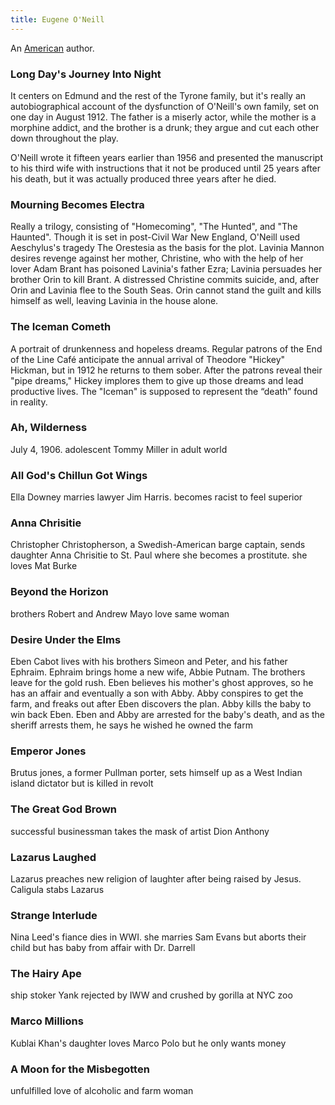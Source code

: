 ```yaml
---
title: Eugene O'Neill
---
```


An [American](../index.html) author.

### Long Day's Journey Into Night

It centers on Edmund and the rest of the Tyrone family, but it's really an autobiographical account of the dysfunction of O'Neill's own family, set on one day in August 1912. The father is a miserly actor, while the mother is a morphine addict, and the brother is a drunk; they argue and cut each other down throughout the play.

O'Neill wrote it fifteen years earlier than 1956 and presented the manuscript to his third wife with instructions that it not be produced until 25 years after his death, but it was actually produced three years after he died.

### Mourning Becomes Electra

Really a trilogy, consisting of "Homecoming", "The Hunted", and "The Haunted". Though it is set in post-Civil War New England, O'Neill used Aeschylus's tragedy The Orestesia as the basis for the plot. Lavinia Mannon desires revenge against her mother, Christine, who with the help of her lover Adam Brant has poisoned Lavinia's father Ezra; Lavinia persuades her brother Orin to kill Brant. A distressed Christine commits suicide, and, after Orin and Lavinia flee to the South Seas. Orin cannot stand the guilt and kills himself as well, leaving Lavinia in the house alone.

### The Iceman Cometh

 A portrait of drunkenness and hopeless dreams. Regular patrons of the End of the Line Café anticipate the annual arrival of Theodore "Hickey" Hickman, but in 1912 he returns to them sober. After the patrons reveal their "pipe dreams," Hickey implores them to give up those dreams and lead productive lives. The "Iceman" is supposed to represent the “death” found in reality.

### Ah, Wilderness

July 4, 1906. adolescent Tommy Miller in adult world

### All God's Chillun Got Wings

Ella Downey marries lawyer Jim Harris. becomes racist to feel superior

### Anna Chrisitie

Christopher Christopherson, a Swedish-American barge captain, sends daughter Anna Chrisitie to St. Paul where she becomes a prostitute. she loves Mat Burke

### Beyond the Horizon

brothers Robert and Andrew Mayo love same woman

### Desire Under the Elms

Eben Cabot lives with his brothers Simeon and Peter, and his father Ephraim. Ephraim brings home a new wife, Abbie Putnam. The brothers leave for the gold rush. Eben believes his mother's ghost approves, so he has an affair and eventually a son with Abby. Abby conspires to get the farm, and freaks out after Eben discovers the plan. Abby kills the baby to win back Eben. Eben and Abby are arrested for the baby's death, and as the sheriff arrests them, he says he wished he owned the farm

### Emperor Jones

Brutus jones, a former Pullman porter, sets himself up as a West Indian island dictator but is killed in revolt

### The Great God Brown

successful businessman takes the mask of artist Dion Anthony

### Lazarus Laughed

Lazarus preaches new religion of laughter after being raised by Jesus. Caligula stabs Lazarus

### Strange Interlude

Nina Leed's fiance dies in WWI. she marries Sam Evans but aborts their child but has baby from affair with Dr. Darrell

### The Hairy Ape

ship stoker Yank rejected by IWW and crushed by gorilla at NYC zoo

### Marco Millions

Kublai Khan's daughter loves Marco Polo but he only wants money

### A Moon for the Misbegotten

unfulfilled love of alcoholic and farm woman
